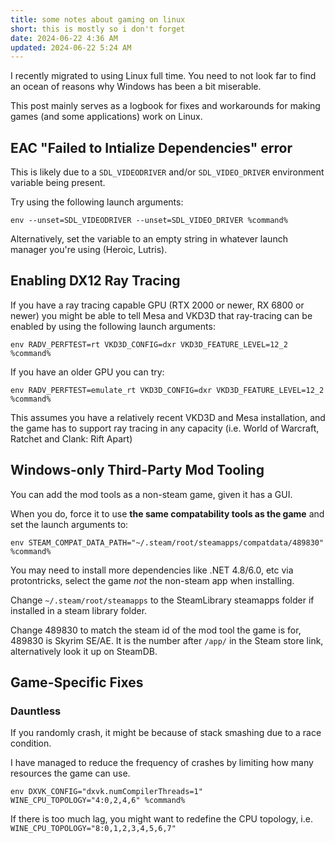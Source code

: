 ```yaml
---
title: some notes about gaming on linux
short: this is mostly so i don't forget
date: 2024-06-22 4:36 AM
updated: 2024-06-22 5:24 AM
---
```


I recently migrated to using Linux full time.
You need to not look far to find an ocean of reasons why Windows has been a bit miserable.

This post mainly serves as a logbook for fixes and workarounds for making games (and some applications) work on Linux.

## EAC "Failed to Intialize Dependencies" error

This is likely due to a `SDL_VIDEODRIVER` and/or `SDL_VIDEO_DRIVER` environment variable being present.

Try using the following launch arguments:

`env --unset=SDL_VIDEODRIVER --unset=SDL_VIDEO_DRIVER %command%`

Alternatively, set the variable to an empty string in whatever launch manager you're using (Heroic, Lutris).

## Enabling DX12 Ray Tracing

If you have a ray tracing capable GPU (RTX 2000 or newer, RX 6800 or newer)
you might be able to tell Mesa and VKD3D that ray-tracing can be enabled by using the following launch arguments:

`env RADV_PERFTEST=rt VKD3D_CONFIG=dxr VKD3D_FEATURE_LEVEL=12_2 %command%`

If you have an older GPU you can try:

`env RADV_PERFTEST=emulate_rt VKD3D_CONFIG=dxr VKD3D_FEATURE_LEVEL=12_2 %command%`

This assumes you have a relatively recent VKD3D and Mesa installation,
and the game has to support ray tracing in any capacity (i.e. World of Warcraft, Ratchet and Clank: Rift Apart)

## Windows-only Third-Party Mod Tooling

You can add the mod tools as a non-steam game, given it has a GUI.

When you do, force it to use **the same compatability tools as the game** and set the launch arguments to:

`env STEAM_COMPAT_DATA_PATH="~/.steam/root/steamapps/compatdata/489830" %command%`

You may need to install more dependencies like .NET 4.8/6.0, etc via protontricks, select the game *not* the non-steam app when installing.

Change `~/.steam/root/steamapps` to the SteamLibrary steamapps folder if installed in a steam library folder.

Change 489830 to match the steam id of the mod tool the game is for, 489830 is Skyrim SE/AE.
It is the number after `/app/` in the Steam store link, alternatively look it up on SteamDB.

## Game-Specific Fixes

### Dauntless

If you randomly crash, it might be because of stack smashing due to a race condition.

I have managed to reduce the frequency of crashes by limiting how many resources the game can use.

```
env DXVK_CONFIG="dxvk.numCompilerThreads=1" WINE_CPU_TOPOLOGY="4:0,2,4,6" %command%
```

If there is too much lag, you might want to redefine the CPU topology, i.e. `WINE_CPU_TOPOLOGY="8:0,1,2,3,4,5,6,7"`
